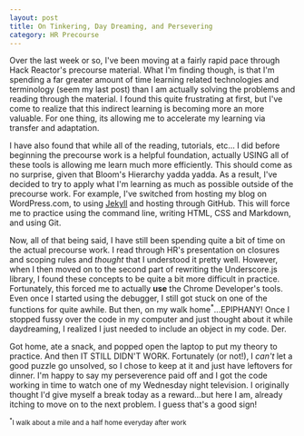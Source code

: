 ```yaml
---
layout: post
title: On Tinkering, Day Dreaming, and Persevering
category: HR Precourse
---
```


Over the last week or so, I've been moving at a fairly rapid pace through Hack Reactor's precourse material. What I'm finding though, is that I'm spending a far greater amount of time learning related technologies and terminology (seem my last post) than I am actually solving the problems and reading through the material. I found this quite frustrating at first, but I've come to realize that this indirect learning is becoming more an more valuable. For one thing, its allowing me to accelerate my learning via transfer and adaptation. 

I have also found that while all of the reading, tutorials, etc... I did before beginning the precourse work is a helpful foundation, actually USING all of these tools is allowing me learn much more efficiently. This should come as no surprise, given that Bloom's Hierarchy yadda yadda. As a result, I've decided to try to apply what I'm learning as much as possible outside of the precourse work. For example, I've switched from hosting my blog on WordPress.com, to using [Jekyll](http://jekyllrb.com/) and hosting through GitHub. This will force me to practice using the command line, writing HTML, CSS and Markdown, and using Git. 

Now, all of that being said, I have still been spending quite a bit of time on the actual precourse work. I read through HR's presentation on closures and scoping rules and *thought* that I understood it pretty well. However, when I then moved on to the second part of rewriting the Underscore.js library, I found these concepts to be quite a bit more difficult in practice. Fortunately, this forced me to actually **use** the Chrome Developer's tools. Even once I started using the debugger, I still got stuck on one of the functions for quite awhile. But then, on my walk home<sup>*</sup>...EPIPHANY! Once I stopped fussy over the code in my computer and just thought about it while daydreaming, I realized I just needed to include an object in my code. Der. 

Got home, ate a snack, and popped open the laptop to put my theory to practice. And then IT STILL DIDN'T WORK. Fortunately (or not!), I *can't* let a good puzzle go unsolved, so I chose to keep at it and just have leftovers for dinner. I'm happy to say my perseverence paid off and I got the code working in time to watch one of my Wednesday night television. I originally thought I'd give myself a break today as a reward...but here I am, already itching to move on to the next problem. I guess that's a good sign!

<small><sup>*</sup>I walk about a mile and a half home everyday after work</small>

